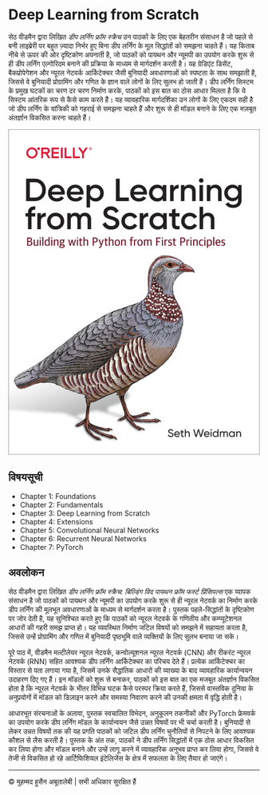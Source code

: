 <!-- ©©©©©©©©©©©©©©©©©©©©©©©© All Rights Are Reserved By Muhammad Husain Abootalebi ©©©©©©©©©©©©©©©©©©©©©©©©©©©©©©©©©© -->

# Deep Learning from Scratch

सेठ वीडमैन द्वारा लिखित *डीप लर्निंग फ्रॉम स्क्रैच* उन पाठकों के लिए एक बेहतरीन संसाधन है जो पहले से बनी लाइब्रेरी पर बहुत ज़्यादा निर्भर हुए बिना डीप लर्निंग के मूल सिद्धांतों को समझना चाहते हैं। यह किताब नीचे से ऊपर की ओर दृष्टिकोण अपनाती है, जो पाठकों को पायथन और न्यूमपी का उपयोग करके शुरू से ही डीप लर्निंग एल्गोरिदम बनाने की प्रक्रिया के माध्यम से मार्गदर्शन करती है। यह ग्रेडिएंट डिसेंट, बैकप्रोपेगेशन और न्यूरल नेटवर्क आर्किटेक्चर जैसी बुनियादी अवधारणाओं को स्पष्टता के साथ समझाती है, जिससे वे बुनियादी प्रोग्रामिंग और गणित के ज्ञान वाले लोगों के लिए सुलभ हो जाती हैं। डीप लर्निंग सिस्टम के प्रमुख घटकों का चरण दर चरण निर्माण करके, पाठकों को इस बात का ठोस आधार मिलता है कि ये सिस्टम आंतरिक रूप से कैसे काम करते हैं। यह व्यावहारिक मार्गदर्शिका उन लोगों के लिए एकदम सही है जो डीप लर्निंग के यांत्रिकी को गहराई से समझना चाहते हैं और शुरू से ही मॉडल बनाने के लिए एक मज़बूत अंतर्ज्ञान विकसित करना चाहते हैं।

![Deep Learning from Scratch](../../assets/Books/Book%20Covers/1%20-%201%20-%20Deep%20Learning%20from%20Scratch.png)

## विषयसूची

- Chapter 1: Foundations
- Chapter 2: Fundamentals
- Chapter 3: Deep Learning from Scratch
- Chapter 4: Extensions
- Chapter 5: Convolutional Neural Networks
- Chapter 6: Recurrent Neural Networks
- Chapter 7: PyTorch

## अवलोकन

सेठ वीडमैन द्वारा लिखित *डीप लर्निंग फ्रॉम स्क्रैच: बिल्डिंग विद पायथन फ्रॉम फर्स्ट प्रिंसिपल्स* एक व्यापक संसाधन है जो पाठकों को पायथन और न्यूमपी का उपयोग करके शुरू से ही न्यूरल नेटवर्क का निर्माण करके डीप लर्निंग की मूलभूत अवधारणाओं के माध्यम से मार्गदर्शन करता है। पुस्तक पहले-सिद्धांतों के दृष्टिकोण पर जोर देती है, यह सुनिश्चित करते हुए कि पाठकों को न्यूरल नेटवर्क के गणितीय और कम्प्यूटेशनल आधारों की गहरी समझ प्राप्त हो। यह व्यवस्थित निर्माण जटिल विषयों को समझने में सहायता करता है, जिससे उन्हें प्रोग्रामिंग और गणित में बुनियादी पृष्ठभूमि वाले व्यक्तियों के लिए सुलभ बनाया जा सके।

पूरे पाठ में, वीडमैन मल्टीलेयर न्यूरल नेटवर्क, कन्वोल्यूशनल न्यूरल नेटवर्क (CNN) और रीकरंट न्यूरल नेटवर्क (RNN) सहित आवश्यक डीप लर्निंग आर्किटेक्चर का परिचय देते हैं। प्रत्येक आर्किटेक्चर का विस्तार से पता लगाया गया है, जिसमें उनके सैद्धांतिक आधारों की व्याख्या के बाद व्यावहारिक कार्यान्वयन उदाहरण दिए गए हैं। इन मॉडलों को शुरू से बनाकर, पाठकों को इस बात का एक मजबूत अंतर्ज्ञान विकसित होता है कि न्यूरल नेटवर्क के भीतर विभिन्न घटक कैसे परस्पर क्रिया करते हैं, जिससे वास्तविक दुनिया के अनुप्रयोगों में मॉडल को डिज़ाइन करने और समस्या निवारण करने की उनकी क्षमता में वृद्धि होती है।

आधारभूत संरचनाओं के अलावा, पुस्तक स्वचालित विभेदन, अनुकूलन तकनीकों और PyTorch फ्रेमवर्क का उपयोग करके डीप लर्निंग मॉडल के कार्यान्वयन जैसे उन्नत विषयों पर भी चर्चा करती है। बुनियादी से लेकर उन्नत विषयों तक की यह प्रगति पाठकों को जटिल डीप लर्निंग चुनौतियों से निपटने के लिए आवश्यक कौशल से लैस करती है। पुस्तक के अंत तक, पाठकों ने डीप लर्निंग सिद्धांतों में एक ठोस आधार विकसित कर लिया होगा और मॉडल बनाने और उन्हें लागू करने में व्यावहारिक अनुभव प्राप्त कर लिया होगा, जिससे वे तेजी से विकसित हो रहे आर्टिफिशियल इंटेलिजेंस के क्षेत्र में सफलता के लिए तैयार हो जाएंगे।

---

© मुहम्मद हुसैन अबूतालेबी | सभी अधिकार सुरक्षित हैं

<!-- ©©©©©©©©©©©©©©©©©©©©©©©© All Rights Are Reserved By Muhammad Husain Abootalebi ©©©©©©©©©©©©©©©©©©©©©©©©©©©©©©©©©© -->
